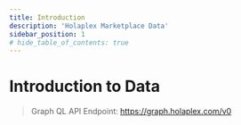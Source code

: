 ```yaml
---
title: Introduction
description: 'Holaplex Marketplace Data'
sidebar_position: 1
# hide_table_of_contents: true
---
```


# Introduction to Data

> Graph QL API Endpoint: https://graph.holaplex.com/v0